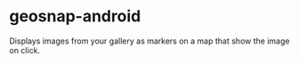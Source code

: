 geosnap-android
===============

Displays images from your gallery as markers on a map that show the image on click.
